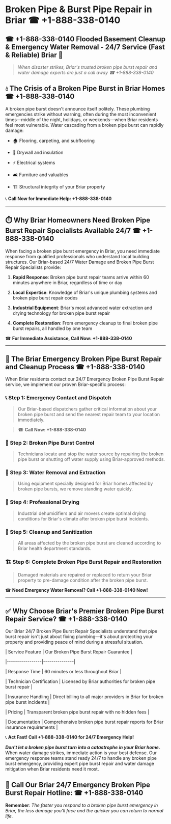 # Broken Pipe & Burst Pipe Repair in Briar ☎ +1-888-338-0140  
## ☎ +1-888-338-0140 Flooded Basement Cleanup & Emergency Water Removal - 24/7 Service (Fast & Reliable) Briar 🚨  

> *When disaster strikes, Briar's trusted broken pipe burst repair and water damage experts are just a call away ☎ +1-888-338-0140*  

## 💧 The Crisis of a Broken Pipe Burst in Briar Homes ☎ +1-888-338-0140  

A broken pipe burst doesn't announce itself politely. These plumbing emergencies strike without warning, often during the most inconvenient times—middle of the night, holidays, or weekends—when Briar residents feel most vulnerable. Water cascading from a broken pipe burst can rapidly damage:  

* 🏠 Flooring, carpeting, and subflooring  
* 🧱 Drywall and insulation  
* ⚡ Electrical systems  
* 🛋️ Furniture and valuables  
* 🏗️ Structural integrity of your Briar property  

📞 **Call Now for Immediate Help: +1-888-338-0140**  

---  

## ⏱️ Why Briar Homeowners Need Broken Pipe Burst Repair Specialists Available 24/7 ☎ +1-888-338-0140  

When facing a broken pipe burst emergency in Briar, you need immediate response from qualified professionals who understand local building structures. Our Briar-based 24/7 Water Damage and Broken Pipe Burst Repair Specialists provide:  

1. **Rapid Response**: Broken pipe burst repair teams arrive within 60 minutes anywhere in Briar, regardless of time or day  
2. **Local Expertise**: Knowledge of Briar's unique plumbing systems and broken pipe burst repair codes  
3. **Industrial Equipment**: Briar's most advanced water extraction and drying technology for broken pipe burst repair  
4. **Complete Restoration**: From emergency cleanup to final broken pipe burst repairs, all handled by one team  

☎ **For Immediate Assistance, Call Now: +1-888-338-0140**  

---  

## 🔧 The Briar Emergency Broken Pipe Burst Repair and Cleanup Process ☎ +1-888-338-0140  

When Briar residents contact our 24/7 Emergency Broken Pipe Burst Repair service, we implement our proven Briar-specific process:  

### 📞 Step 1: Emergency Contact and Dispatch  
> Our Briar-based dispatchers gather critical information about your broken pipe burst and send the nearest repair team to your location immediately.  
> ☎ **Call Now: +1-888-338-0140**  

### 🚿 Step 2: Broken Pipe Burst Control  
> Technicians locate and stop the water source by repairing the broken pipe burst or shutting off water supply using Briar-approved methods.  

### 🌊 Step 3: Water Removal and Extraction  
> Using equipment specially designed for Briar homes affected by broken pipe bursts, we remove standing water quickly.  

### 💨 Step 4: Professional Drying  
> Industrial dehumidifiers and air movers create optimal drying conditions for Briar's climate after broken pipe burst incidents.  

### 🧼 Step 5: Cleanup and Sanitization  
> All areas affected by the broken pipe burst are cleaned according to Briar health department standards.  

### 🏗️ Step 6: Complete Broken Pipe Burst Repair and Restoration  
> Damaged materials are repaired or replaced to return your Briar property to pre-damage condition after the broken pipe burst.  

☎ **Need Emergency Water Removal? Call +1-888-338-0140 Now!**  

---  

## ✅ Why Choose Briar's Premier Broken Pipe Burst Repair Service? ☎ +1-888-338-0140  

Our Briar 24/7 Broken Pipe Burst Repair Specialists understand that pipe burst repair isn't just about fixing plumbing—it's about protecting your property and providing peace of mind during a stressful situation.  

| Service Feature | Our Broken Pipe Burst Repair Guarantee |  
|-----------------|---------------|  
| Response Time | 60 minutes or less throughout Briar |  
| Technician Certification | Licensed by Briar authorities for broken pipe burst repair |  
| Insurance Handling | Direct billing to all major providers in Briar for broken pipe burst incidents |  
| Pricing | Transparent broken pipe burst repair with no hidden fees |  
| Documentation | Comprehensive broken pipe burst repair reports for Briar insurance requirements |  

📞 **Act Fast! Call +1-888-338-0140 for 24/7 Emergency Help!**  

***Don't let a broken pipe burst turn into a catastrophe in your Briar home.*** When water damage strikes, immediate action is your best defense. Our emergency response teams stand ready 24/7 to handle any broken pipe burst emergency, providing expert pipe burst repair and water damage mitigation when Briar residents need it most.  

## 📱 Call Our Briar 24/7 Emergency Broken Pipe Burst Repair Hotline: ☎ +1-888-338-0140  

**Remember**: *The faster you respond to a broken pipe burst emergency in Briar, the less damage you'll face and the quicker you can return to normal life.*